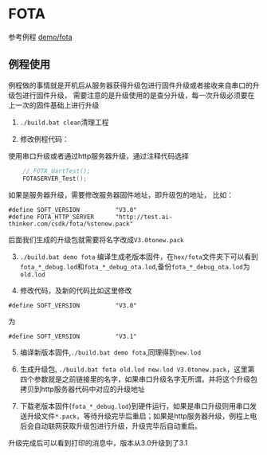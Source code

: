 FOTA
====

参考例程 [demo/fota](https://github.com/Ai-Thinker-Open/GPRS_C_SDK/blob/master/demo/fota/src/demo_fota.c)

## 例程使用

例程做的事情就是开机后从服务器获得升级包进行固件升级或者接收来自串口的升级包进行固件升级，
需要注意的是升级使用的是查分升级，每一次升级必须要在上一次的固件基础上进行升级

1. `./build.bat clean`清理工程

2. 修改例程代码：

使用串口升级或者通过http服务器升级，通过注释代码选择

```c
    // FOTA_UartTest();
    FOTASERVER_Test();
```

如果是服务器升级，需要修改服务器固件地址，即升级包的地址，
比如：
```
#define SOFT_VERSION          "V3.0"
#define FOTA_HTTP_SERVER      "http://test.ai-thinker.com/csdk/fota/%stonew.pack"
```
后面我们生成的升级包就需要将名字改成`V3.0tonew.pack`

3. `./build.bat demo fota` 编译生成老版本固件，在`hex/fota`文件夹下可以看到`fota_*_debug.lod`和`fota_*_debug_ota.lod`,备份`fota_*_debug_ota.lod`为`old.lod`

4. 修改代码，及新的代码比如这里修改
```
#define SOFT_VERSION          "V3.0"
```
为
```
#define SOFT_VERSION          "V3.1"
```

5. 编译新版本固件,`./build.bat demo fota`,同理得到`new.lod`

6. 生成升级包, `./build.bat fota old.lod new.lod V3.0tonew.pack`，这里第四个参数就是之前链接里的名字，如果串口升级名字无所谓。并将这个升级包拷贝到http服务器代码中对应的升级地址

7. 下载老版本固件(`fota_*_debug.lod`)到硬件运行，如果是串口升级则用串口发送升级文件`*.pack`，等待升级完毕后重启；如果是http服务器升级，例程上电后会自动联网获取升级包进行升级，升级完毕后自动重启。

升级完成后可以看到打印的消息中，版本从3.0升级到了3.1




